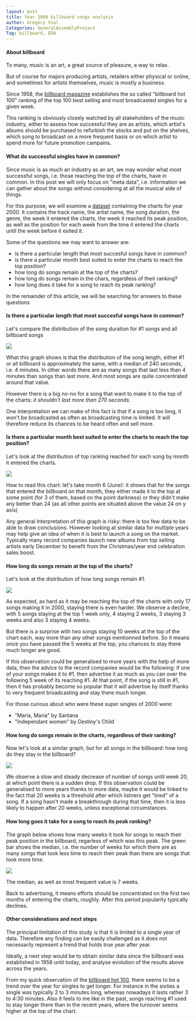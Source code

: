 ```yaml
---
layout: post
title: Year 2000 billboard songs analysis
author: Gregory Vial
Categories: GeneralAssemblyProject
Tag: billboard, EDA
---
```

#### About billboard
To many, music is an art, a great source of pleasure, a way to relax. 

But of course for majors producing artists, retailers either physical or online, and sometimes for artists themselves, music is mostly a business.

Since 1958, the [billboard magazine](http://www.billboard.com/) establishes the so called "billboard hot 100" ranking of the top 100 best selling and most broadcasted singles for a given week.

This ranking is obviously closely watched by all stakeholders of the music industry, either to assess how successful they are as artists, which artist's albums should be purchased to refurbish the stocks and put on the shelves, which song to broadcast on a more frequent basis or on which artist to spend more for future promotion campains.

#### What do successful singles have in common?
Since music is as much an industry as an art, we may wonder what most successful songs, i.e. those reaching the top of the charts, have in common.
In this post we will only focus on "meta data", i.e. information we can gather about the songs without considering at all the musical side of things.

For this purpose, we will examine a [dataset](https://github.com/ga-students/DSI_LDN_1_LESSON_NOTES/blob/master/projects/project-02/assets/billboard.csv) containing the charts for year 2000.
It contains the track name, the artist name, the song duration, the genre, the week it entered the charts, the week it reached its peak position, as well as the position for each week from the time it entered the charts until the week before it exited it.

Some of the questions we may want to answer are:
* is there a particular length that most succesful songs have in common?
* is there a particular month best suited to enter the charts to reach the top position?
* how long do songs remain at the top of the charts?
* how long do songs remain in the chars, regardless of their ranking?
* how long does it take for a song to reach its peak ranking?

In the remainder of this article, we will be searching for answers to these questions

#### Is there a  particular length that most succesful songs have in common?

Let's compare the distribution of the song duration for #1 songs and all billboard songs

<img src="/assets/song_duration_nb1.png">

What this graph shows is that the distribution of the song length, either #1 or all billboard is approximately the same, with a median of 240 seconds, i.e. 4 minutes. In other words there are as many songs that last less than 4 minutes than songs than last more. And most songs are quite concentrated around that value.

However there is a big no-no for a song that want to make it to the top of the charts: *it shouldn't last more than 270 seconds.*

One interpretation we can make of this fact is that if a song is too long, it won't be broadcasted as often as broadcasting time is limited. It will therefore reduce its chances to be heard often and sell more.

#### Is there a particular month best suited to enter the charts to reach the top position?

Let's look at the distribution of top ranking reached for each song by month it entered the charts.

<img src="/assets/month_entered.png">

How to read this chart: let's take month 6 (June): it shows that for the songs that entered the billboard on that month, they either made it to the top at some point (for 3 of them, based on the point darkness) or they didn't make any better than 24 (as all other points are situated above the value 24 on y axis)

Any general interpretation of this graph is risky: there is too few data to be able to draw conclusions. However looking at similar data for multiple years may help give an idea of when it is best to launch a song on the market. Typically many record companies launch new albums from top selling artists early December to benefit from the Christmas/year end celebration sales boost.

#### How long do songs remain at the top of the charts?

Let's look at the distribution of how long songs remain #1.

<img src="/assets/stay_nb1.png">

As expected, as hard as it may be reaching the top of the charts with only 17 songs making it in 2000, staying there is even harder. We observe a decline, with 5 songs staying at the top 1 week only, 4 staying 2 weeks, 3 staying 3 weeks and also 3 staying 4 weeks.

But there is a surprise with two songs staying 10 weeks at the top of the chart each, way more than any other songs mentionned before. So it means once you have passed the 5 weeks at the top, you chances to stay there much longer are good.

If this observation could be generalised to more years with the help of more data, then the advice to the record companies would be the following: if one of your songs makes it to #1, then advertise it as much as you can over the following 5 week of its reaching #1. At that point, if the song is still in #1, then it has probably become so popular that it will advertise by itself thanks to very frequent broadcasting and stay there much longer.

For those curious about who were these super singles of 2000 were:
* "Maria, Maria" by Santana
* "Independant women" by Destiny's Child

#### How long do songs remain in the charts, regardless of their ranking?

Now let's look at a similar graph, but for all songs in the billboard: how long do they stay in the billboard?

<img src="/assets/weeks_billboard.png">

We observe a slow and steady decrease of number of songs until week 20, at which point there is a sudden drop. If this observation could be generalised to more years thanks to more data, maybe it would be linked to the fact that 20 weeks is a threshold after which listners get "tired" of a song. If a song hasn't made a breakthrough during that time, then it is less likely to happen after 20 weeks, unless exceptional circumstances.

#### How long goes it take for a song to reach its peak ranking?

The graph below shows how many weeks it took for songs to reach their peak position in the billboard, regarless of which was this peak. The green bar shows the median, i.e. the number of weeks for which there are as many songs that took less time to reach their peak than there are songs that took more time.

<img src="/assets/time_to_peak.png">

The median, as well as most frequent  value is 7 weeks.

Back to advertising, it means efforts should be concentrated on the first two months of entering the charts, roughly. After this period popularity typically declines.

#### Other considerations and next steps
The principal limitation of this study is that it is limited to a single year of data. Therefore any finding can be easily challenged as it does not necessarily represent a trend that holds true year after year.

Ideally, a next step would be to obtain similar data since the billboard was established in 1958 until today, and analyse evolution of the results above across the years.

From my quick observation of the [billboard hot 100](http://www.billboard.com/charts/hot-100), there seems to be a trend over the year for singles to get longer. For instance in the sixties a single was typically 2 to 3 minutes long, whereas nowadays it lasts rather 3 to 4:30 minutes.
Also it feels to me like in the past, songs reaching #1 used to stay longer there than in the recent years, where the turnover seems higher at the top of the chart.

